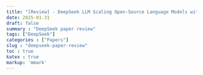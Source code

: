 ```yaml
---
title: "[Review] - DeepSeek LLM Scaling Open-Source Language Models with Longtermism"
date: 2025-01-31
draft: false
summary : "DeepSeek paper review"
tags: ["DeepSeek"]
categories : ["Papers"]
slug : "deepseek-paper-review"
toc : true
katex : true
markup: 'mmark'
---
```



